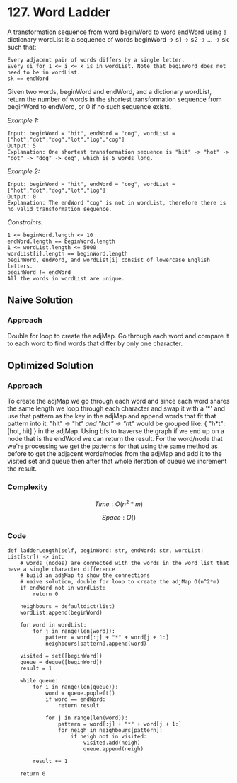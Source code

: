 # 127. Word Ladder
A transformation sequence from word beginWord to word endWord using a dictionary wordList is a sequence of words beginWord -> s1 -> s2 -> ... -> sk such that:

    Every adjacent pair of words differs by a single letter.
    Every si for 1 <= i <= k is in wordList. Note that beginWord does not need to be in wordList.
    sk == endWord

Given two words, beginWord and endWord, and a dictionary wordList, return the number of words in the shortest transformation sequence from beginWord to endWord, or 0 if no such sequence exists.

*Example 1:*

```
Input: beginWord = "hit", endWord = "cog", wordList = ["hot","dot","dog","lot","log","cog"]
Output: 5
Explanation: One shortest transformation sequence is "hit" -> "hot" -> "dot" -> "dog" -> cog", which is 5 words long.
```

*Example 2:*

```
Input: beginWord = "hit", endWord = "cog", wordList = ["hot","dot","dog","lot","log"]
Output: 0
Explanation: The endWord "cog" is not in wordList, therefore there is no valid transformation sequence.
```

*Constraints:*

```
1 <= beginWord.length <= 10
endWord.length == beginWord.length
1 <= wordList.length <= 5000
wordList[i].length == beginWord.length
beginWord, endWord, and wordList[i] consist of lowercase English letters.
beginWord != endWord
All the words in wordList are unique.
```

## Naive Solution

### Approach
Double for loop to create the adjMap. Go through each word and compare it to each word to find words that differ by only one character.

## Optimized Solution

### Approach
To create the adjMap we go through each word and since each word shares the same length we loop through each character and swap it with a '\*' and use that pattern as the key in the adjMap and append words that fit that pattern into it. "hit" -> "h*t" and "hot" -> "h*t" would be grouped like: { "h*t": [hot, hit] } in the adjMap. Using bfs to traverse the graph if we end up on a node that is the endWord we can return the result. For the word/node that we're processing we get the patterns for that using the same method as before to get the adjacent words/nodes from the adjMap and add it to the visited set and queue then after that whole iteration of queue we increment the result.

### Complexity
$$Time: O(n^2*m)$$

$$Space: O()$$

### Code
```
def ladderLength(self, beginWord: str, endWord: str, wordList: List[str]) -> int:
    # words (nodes) are connected with the words in the word list that have a single character difference
    # build an adjMap to show the connections
    # naive solution, double for loop to create the adjMap O(n^2*m)
    if endWord not in wordList:
        return 0

    neighbours = defaultdict(list)
    wordList.append(beginWord)

    for word in wordList:
        for j in range(len(word)):
            pattern = word[:j] + "*" + word[j + 1:]
            neighbours[pattern].append(word)

    visited = set([beginWord])
    queue = deque([beginWord])
    result = 1

    while queue:
        for i in range(len(queue)):
            word = queue.popleft()
            if word == endWord:
                return result

            for j in range(len(word)):
                pattern = word[:j] + "*" + word[j + 1:]
                for neigh in neighbours[pattern]:
                    if neigh not in visited:
                        visited.add(neigh)
                        queue.append(neigh)

        result += 1

    return 0
```